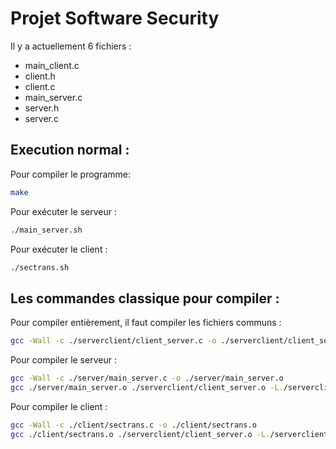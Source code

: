 # Projet Software Security  

Il y a actuellement 6 fichiers :
- main_client.c
- client.h
- client.c
- main_server.c
- server.h
- server.c

## Execution normal :
Pour compiler le programme: 
```sh
make
```

Pour exécuter le serveur : 
```sh
./main_server.sh
```

Pour exécuter le client :
```sh
./sectrans.sh
```

## Les commandes classique pour compiler :

Pour compiler entièrement, il faut compiler les fichiers communs :
```sh
gcc -Wall -c ./serverclient/client_server.c -o ./serverclient/client_server.o
```

Pour compiler le serveur :
```sh
gcc -Wall -c ./server/main_server.c -o ./server/main_server.o
gcc ./server/main_server.o ./serverclient/client_server.o -L./serverclient -lclient -lserver -o ./server/main_server
```

Pour compiler le client :
```sh
gcc -Wall -c ./client/sectrans.c -o ./client/sectrans.o
gcc ./client/sectrans.o ./serverclient/client_server.o -L./serverclient -lclient -lserver -o ./client/sectrans
```
